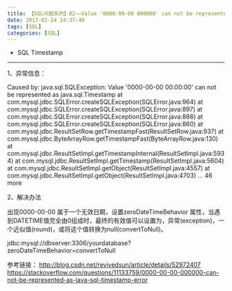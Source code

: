 ```yaml
---
title: 【SQL问题系列】02——Value '0000-00-00 000000' can not be represented as java.sql.Timestamp
date: 2017-01-24 14:37:40
tags: [SQL]
categories: [SQL]
---
```

- SQL Timestamp
<!-- more -->

--------------------------------


1、异常信息：

Caused by: java.sql.SQLException: Value '0000-00-00 00:00:00' can not be represented as java.sql.Timestamp
	at com.mysql.jdbc.SQLError.createSQLException(SQLError.java:964)
	at com.mysql.jdbc.SQLError.createSQLException(SQLError.java:897)
	at com.mysql.jdbc.SQLError.createSQLException(SQLError.java:886)
	at com.mysql.jdbc.SQLError.createSQLException(SQLError.java:860)
	at com.mysql.jdbc.ResultSetRow.getTimestampFast(ResultSetRow.java:937)
	at com.mysql.jdbc.ByteArrayRow.getTimestampFast(ByteArrayRow.java:130)
	at com.mysql.jdbc.ResultSetImpl.getTimestampInternal(ResultSetImpl.java:5934)
	at com.mysql.jdbc.ResultSetImpl.getTimestamp(ResultSetImpl.java:5604)
	at com.mysql.jdbc.ResultSetImpl.getObject(ResultSetImpl.java:4557)
	at com.mysql.jdbc.ResultSetImpl.getObject(ResultSetImpl.java:4703)
	... 46 more
	

2、解决办法

出现0000-00-00 属于一个无效日期，设置zeroDateTimeBehavior 属性，当遇到DATETIME值完全由0组成时，最终的有效值可以设置为，异常(exception)，一个近似值(round)，或将这个值转换为null(convertToNull)。

jdbc:mysql://dbserver:3306/yourdatabase?zeroDateTimeBehavior=convertToNull

参考链接：
http://blog.csdn.net/revivedsun/article/details/52972407
https://stackoverflow.com/questions/11133759/0000-00-00-000000-can-not-be-represented-as-java-sql-timestamp-error